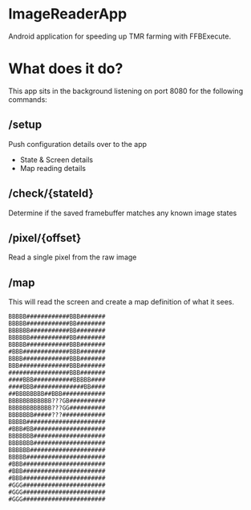 # ImageReaderApp
Android application for speeding up TMR farming with FFBExecute.

# What does it do?

This app sits in the background listening on port 8080 for the following commands:

## /setup
Push configuration details over to the app
* State & Screen details
* Map reading details

## /check/{stateId}
Determine if the saved framebuffer matches any known image states

## /pixel/{offset}
Read a single pixel from the raw image

## /map
This will read the screen and create a map definition of what it sees.

```
BBBBB############BBB#######
BBBBB############BB########
BBBBBB###########BB########
BBBBBB###########BB########
BBBBB############BBB#######
#BBB#############BBB#######
BBBB#############BBB#######
BBB##############BBB#######
#################BBB#######
####BBB###########BBBBB####
####BBB##############BB####
##BBBBBBBB##BBB############
BBBBBBBBBBBB???GB##########
BBBBBBBBBBBB???GG##########
BBBBBBB#####???############
BBBBB######################
#BBB#BB####################
BBBBBBB####################
BBBBBBB####################
BBBBBB#####################
BBBBB######################
#BBB#######################
#BBB#######################
#BBB#######################
#GGG#######################
#GGG#######################
#GGG#######################
```

